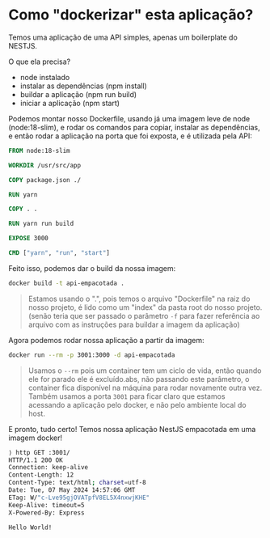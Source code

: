 # Como "dockerizar" esta aplicação?

Temos uma aplicação de uma API simples, apenas um boilerplate do NESTJS.

O que ela precisa?
- node instalado
- instalar as dependências (npm install)
- buildar a aplicação (npm run build)
- iniciar a aplicação (npm start)

Podemos montar nosso Dockerfile, usando já uma imagem leve de node (node:18-slim), e rodar os comandos para copiar, instalar as dependências, e então rodar a aplicação na porta que foi exposta, e é utilizada pela API:

```dockerfile
FROM node:18-slim

WORKDIR /usr/src/app

COPY package.json ./

RUN yarn 

COPY . .

RUN yarn run build

EXPOSE 3000

CMD ["yarn", "run", "start"]
```

Feito isso, podemos dar o build da nossa imagem:

```bash
docker build -t api-empacotada .
```

> Estamos usando o ".", pois temos o arquivo "Dockerfile" na raiz do nosso projeto, é lido como um "index" da pasta root do nosso projeto. (senão teria que ser passado o parâmetro `-f` para fazer referência ao arquivo com as instruções para buildar a imagem da aplicação)

Agora podemos rodar nossa aplicação a partir da imagem:

```bash
docker run --rm -p 3001:3000 -d api-empacotada
```

> Usamos o `--rm` pois um container tem um ciclo de vida, então quando ele for parado ele é excluído.abs, não passando este parâmetro, o container fica disponível na máquina para rodar novamente outra vez.
> Também usamos a porta `3001` para ficar claro que estamos acessando a aplicação pelo docker, e não pelo ambiente local do host.

E pronto, tudo certo!
Temos nossa aplicação NestJS empacotada em uma imagem docker!
```bash
⟩ http GET :3001/
HTTP/1.1 200 OK
Connection: keep-alive
Content-Length: 12
Content-Type: text/html; charset=utf-8
Date: Tue, 07 May 2024 14:57:06 GMT
ETag: W/"c-Lve95gjOVATpfV8EL5X4nxwjKHE"
Keep-Alive: timeout=5
X-Powered-By: Express

Hello World!
```
